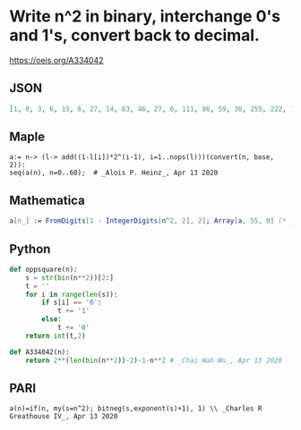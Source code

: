 # Write n^2 in binary, interchange 0's and 1's, convert back to decimal\.
https://oeis.org/A334042
## JSON
```JSON
[1, 0, 3, 6, 15, 6, 27, 14, 63, 46, 27, 6, 111, 86, 59, 30, 255, 222, 187, 150, 111, 70, 27, 494, 447, 398, 347, 294, 239, 182, 123, 62, 1023, 958, 891, 822, 751, 678, 603, 526, 447, 366, 283, 198, 111, 22, 1979, 1886, 1791, 1694, 1595, 1494, 1391, 1286, 1179]
```
## Maple
```Maple
a:= n-> (l-> add((1-l[i])*2^(i-1), i=1..nops(l)))(convert(n, base, 2)):
seq(a(n), n=0..60);  # _Alois P. Heinz_, Apr 13 2020
```
## Mathematica
```Mathematica
a[n_] := FromDigits[1 - IntegerDigits[n^2, 2], 2]; Array[a, 55, 0] (* _Amiram Eldar_, Apr 13 2020 *)
```
## Python
```Python
def oppsquare(n):
    s = str(bin(n**2))[2:]
    t = ''
    for i in range(len(s)):
        if s[i] == '0':
            t += '1'
        else:
            t += '0'
    return int(t,2)
```
```Python
def A334042(n):
    return 2**(len(bin(n**2))-2)-1-n**2 # _Chai Wah Wu_, Apr 13 2020
```
## PARI
```PARI
a(n)=if(n, my(s=n^2); bitneg(s,exponent(s)+1), 1) \\ _Charles R Greathouse IV_, Apr 13 2020
```
